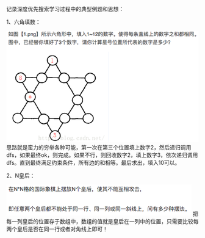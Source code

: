 记录深度优先搜索学习过程中的典型例题和思想：

1、六角填数：

![images](./images/1.png)
思路就是蛮力的穷举各种可能，第一次在第三个位置填上数字2，然后递归调用dfs，如果最终ok，则完成。如果不行，则回收数字2，填上数字3，依次递归调用dfs。直到最终满足约束条件，所有边的和相等。最后求出，填入10可以。

2、N皇后：

![images](./images/2.png)
把每一列皇后的位置存于数组中，数组的值就是皇后在一列中的位置，只需要比较每两个皇后是否在同一行或者对角线上即可！
